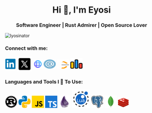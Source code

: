 <h1 align = "center">Hi 👋, I'm Eyosi</h1>
<h3 align="center">Software Engineer | Rust Admirer | Open Source Lover</h3>
<p align="left"> <img src="https://komarev.com/ghpvc/?username=Iyosinator&label=Profile%20views&color=0e75b6&style=flat" alt="Iyosinator" /> </p>

<h3 align="left">Connect with me:</h3>
<p align="left">
  <a href="https://www.linkedin.com/in/iyosinator/" target="blank"> <img align="center" src="assets/linkedin.svg" alt="Linkedin" height="35" width="35" /></a>
  <a href="https://x.com/Iyosinator" target="blank"> <img align="center" src="assets/x.svg" alt="X" height="50" width="50" /></a>
  <a href="" target="blank"> <img align="center" src="assets/website.svg" alt="Portfolio" height="30" width="30" /></a>
  <a href="mailto:iyosiasmulugeta@gmail.com" target="blank"> <img align="center" src="assets/email.svg" alt="Email" height="30" width="40" /></a>
  <a href="https://leetcode.com/u/MrBits/" target="blank"> <img align="center" src="assets/leetcode.svg" alt="LeetCode" height="30" width="40" /></a>
  <a href="https://codeforces.com/profile/Mr.Bits" target="blank"> <img align="center" src="assets/codeforces.svg" alt="Codeforces" height="40" width="40" /></a>
</p>

<h3 align="left">Languages and Tools I 💖 To Use:</h3>
<p align="left">
    <a href="hello.com"> <img src="assets/rust.svg" alt="rust" width="40" height="40"/></a>
    <a href="hello.com"> <img src="assets/python.svg" alt="python" width="40" height="40"/></a>
    <a href="hello.com"> <img src="assets/javascript.svg" alt="javascript" width="40" height="40"/></a>
    <a href="hello.com"> <img src="assets/typescript.svg" alt="typescript" width="40" height="40"/></a>
    <a href="hello.com"> <img src="assets/elixir.svg" alt="elixir" width="40" height="40"/></a>
    <a href="hello.com"> <img src="assets/lua.png" alt="lua" width="60" height="60"/></a>
    <a href="hello.com"> <img src="assets/postgresql.svg" alt="javascript" width="40" height="40"/></a>
    <a href="hello.com"> <img src="assets/mongodb.svg" alt="javascript" width="40" height="40"/></a>
    <a href="hello.com"> <img src="assets/redis.svg" alt="javascript" width="35" height="35"/></a>
</p>


